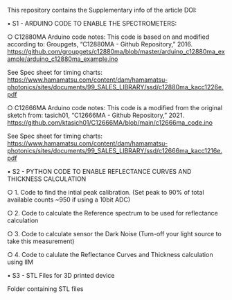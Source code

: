 This repository contains the Supplementary info of the article DOI: 

• S1 - ARDUINO CODE TO ENABLE THE SPECTROMETERS:

○ C12880MA Arduino code notes:
This code is based on and modified according to: Groupgets, “C12880MA - Github Repository,” 2016.  https://github.com/groupgets/c12880ma/blob/master/arduino_c12880ma_example/arduino_c12880ma_example.ino

See Spec sheet for timing charts: 
https://www.hamamatsu.com/content/dam/hamamatsu-photonics/sites/documents/99_SALES_LIBRARY/ssd/c12880ma_kacc1226e.pdf

○ C12666MA Arduino code notes:
This code is a modified from the original sketch from: tasich01, “C12666MA - Github Repository,” 2021. 
https://github.com/ktasich01/C12666MA/blob/main/c12666ma_code.ino

See Spec sheet for timing charts:
https://www.hamamatsu.com/content/dam/hamamatsu-photonics/sites/documents/99_SALES_LIBRARY/ssd/c12666ma_kacc1216e.pdf



• S2 - PYTHON CODE TO ENABLE REFLECTANCE CURVES AND THICKNESS CALCULATION

○ 1. Code to find the intial peak calibration. (Set peak to 90% of total available counts ~950 if using a 10bit ADC)

○ 2. Code to calculate the Reference spectrum to be used for reflectance calculation

○ 3. Code to calculate sensor the Dark Noise (Turn-off your light source to take this measurement)

○ 4. Code to calulate the Reflectance Curves and Thickness calculation using IIM 



• S3 - STL Files for 3D printed device

Folder containing STL files
